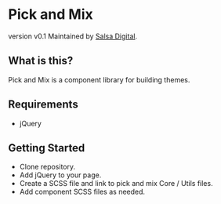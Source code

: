 Pick and Mix
========
version v0.1
Maintained by [Salsa Digital](http://salsadigital.com.au/).

What is this?
-----------
Pick and Mix is a component library for building themes.

Requirements
-----------
* jQuery

Getting Started
-----------
* Clone repository.
* Add jQuery to your page.
* Create a SCSS file and link to pick and mix Core / Utils files.
* Add component SCSS files as needed.